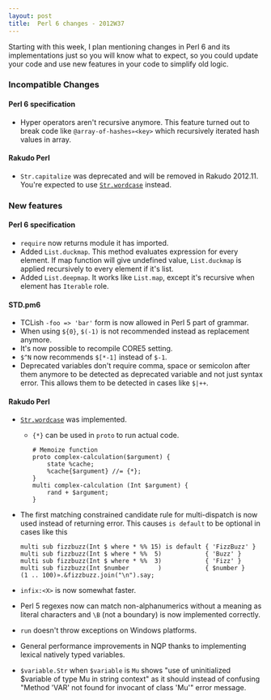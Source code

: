 ```yaml
---
layout: post
title:  Perl 6 changes - 2012W37
---
```

Starting with this week, I plan mentioning changes in Perl 6
and its implementations just so you will know what to expect, so you
could update your code and use new features in your code to simplify
old logic.

### Incompatible Changes
#### Perl 6 specification
* Hyper operators aren't recursive anymore. This feature turned out to
  break code like `@array-of-hashes»<key>` which recursively iterated
  hash values in array.

#### Rakudo Perl
* `Str.capitalize` was deprecated and will be removed in Rakudo 2012.11.
  You're expected to use [`Str.wordcase`][wordcase] instead.

### New features
#### Perl 6 specification
* `require` now returns module it has imported.
* Added `List.duckmap`. This method evaluates expression for every
  element. If map function will give undefined value, `List.duckmap`
  is applied recursively to every element if it's list.
* Added `List.deepmap`. It works like `List.map`, except it's
  recursive when element has `Iterable` role.

#### STD.pm6
* TCLish `-foo => 'bar'` form is now allowed in Perl 5 part of grammar.
* When using `${0}`, `$(-1)` is not recommended instead as replacement
  anymore.
* It's now possible to recompile CORE5 setting.
* `$^N` now recommends `$[*-1]` instead of `$-1`.
* Deprecated variables don't require comma, space or semicolon after
  them anymore to be detected as deprecated variable and not just
  syntax error. This allows them to be detected in cases like `$|++`.

#### Rakudo Perl
* [`Str.wordcase`][wordcase] was implemented.
    * `{*}` can be used in `proto` to run actual code.

          # Memoize function
          proto complex-calculation($argument) {
              state %cache;
              %cache{$argument} //= {*};
          }
          multi complex-calculation (Int $argument) {
              rand + $argument;
          }

* The first matching constrained candidate rule for multi-dispatch is
  now used instead of returning error. This causes `is default` to be
  optional in cases like this

      multi sub fizzbuzz(Int $ where * %% 15) is default { 'FizzBuzz' }
      multi sub fizzbuzz(Int $ where * %%  5)            { 'Buzz' }
      multi sub fizzbuzz(Int $ where * %%  3)            { 'Fizz' }
      multi sub fizzbuzz(Int $number        )            { $number }
      (1 .. 100)».&fizzbuzz.join("\n").say;

* `infix:<X>` is now somewhat faster.
* Perl 5 regexes now can match non-alphanumerics without a meaning as
  literal characters and `\B` (not a boundary) is now implemented
  correctly.
* `run` doesn't throw exceptions on Windows platforms.
* General performance improvements in NQP thanks to implementing
  lexical natively typed variables.
* `$variable.Str` when `$variable` is `Mu` shows "use of uninitialized
  $variable of type Mu in string context" as it should instead of
  confusing "Method 'VAR' not found for invocant of class 'Mu'" error
  message.

[wordcase]: http://doc.perl6.org/type/Str#wordcase "Perl 6: The documentation for Str.wordcase"
